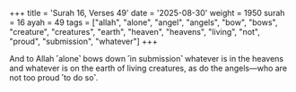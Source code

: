 +++
title = 'Surah 16, Verses 49'
date = '2025-08-30'
weight = 1950
surah = 16
ayah = 49
tags = ["allah", "alone", "angel", "angels", "bow", "bows", "creature", "creatures", "earth", "heaven", "heavens", "living", "not", "proud", "submission", "whatever"]
+++

And to Allah ˹alone˺ bows down ˹in submission˺ whatever is in the heavens and whatever is on the earth of living creatures, as do the angels—who are not too proud ˹to do so˺.